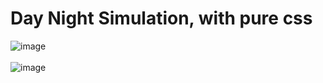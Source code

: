 # Day Night Simulation, with pure css

![image](https://user-images.githubusercontent.com/42411943/176268580-9a377948-f642-4c51-92e5-d9ecac564709.png) <br><br>
![image](https://user-images.githubusercontent.com/42411943/176268723-037ae199-e60f-4827-b65b-7268df7b38a1.png)

